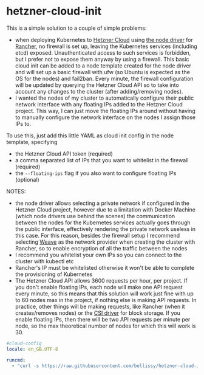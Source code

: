 # hetzner-cloud-init

This is a simple solution to a couple of simple problems: 

* when deploying Kubernetes to [Hetzner Cloud](https://www.hetzner.com/cloud) using [the node driver](https://github.com/mxschmitt/ui-driver-hetzner) for [Rancher](https://rancher.com/), no firewall is set up, leaving the Kubernetes services (including etcd) exposed. Unauthenticated access to such services is forbidden, but I prefer not to expose them anyway by using a firewall. This basic cloud init can be added to a node template created for the node driver and will set up a basic firewall with ufw (so Ubuntu is expected as the OS for the nodes) and fail2ban. Every minute, the firewall configuration will be updated by querying the Hetzner Cloud API so to take into account any changes to the cluster (after adding/removing nodes). 
* I wanted the nodes of my cluster to automatically configure their public network interface with any floating IPs added to the Hetzner Cloud project. This way, I can just move the floating IPs around without having to manually configure the network interface on the nodes I assign those IPs to.

To use this, just add this little YAML as cloud init config in the node template, specifying 

* the Hetzner Cloud API token (required)
* a comma separated list of IPs that you want to whitelist in the firewall (required)
* the `--floating-ips` flag if you also want to configure floating IPs (optional)

NOTES: 

* the node driver allows selecting a private network if configured in the Hetzner Cloud project, however due to a limitation with Docker Machine (which node drivers use behind the scenes) the communication between the nodes for the Kubernetes services actually goes through the public interface, effectively rendering the private network useless in this case. For this reason, besides the firewall setup I recommend selecting [Weave](https://www.weave.works/blog/cni-for-docker-containers/) as the network provider when creating the cluster with Rancher, so to enable encryption of all the traffic between the nodes
* I recommend you whitelist your own IPs so you can connect to the cluster with kubectl etc
* Rancher's IP must be whitelisted otherwise it won't be able to complete the provisioning of Kubernetes
* The Hetzner Cloud API allows 3600 requests per hour, per project. If you don't enable floating IPs, each node will make one API request every minute, so this means that this solution will work just fine with up to 60 nodes max in the project, if nothing else is making API requests. In practice, other things will be making requests, like Rancher (when it creates/removes nodes) or the [CSI driver](https://github.com/hetznercloud/csi-driver) for block storage. If you enable floating IPs, then there will be two API requests per minute per node, so the max theoretical number of nodes for which this will work is 30.


```yaml
#cloud-config
locale: en_GB.UTF-8

runcmd:
  - "curl -s https://raw.githubusercontent.com/bellissy/hetzner-cloud-init/master/setup.sh | bash -s -- --hcloud-token <TOKEN> --whitelisted-ips <WHITELIST> --floating-ips"
```
